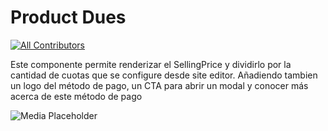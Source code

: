 # Product Dues

<!-- DOCS-IGNORE:start -->
<!-- ALL-CONTRIBUTORS-BADGE:START - Do not remove or modify this section -->
[![All Contributors](https://img.shields.io/badge/all_contributors-0-orange.svg?style=flat-square)](#contributors-)
<!-- ALL-CONTRIBUTORS-BADGE:END -->
<!-- DOCS-IGNORE:end -->

Este componente permite renderizar el SellingPrice y dividirlo por la cantidad de cuotas que se configure desde site editor. Añadiendo tambien un logo del método de pago, un CTA para abrir un modal y conocer más acerca de este método de pago 

![Media Placeholder](https://gm1.ggpht.com/5js0_caSgpfRWRtGPZYbE2WXk3T-mu_jmLP9M78TD2ZwtTXI_05zVP1r1rfwCUupbg-iWIkVGIC6LL1AKY0WRmTcdX2WuKz7ulpdhkAVqF2de9vFHt6bT5ZXdWoxovFt-mhAM9o0Pg5GE8fWa4ANv-jzWsgSlGjXDeVqqmSjJHoRSbtf7F2GPJ-xs5a3tnxe9DURHoXgDWU8bcfITrOY1j-8b0h8zn8ZJLQWtBlZSV2YJ-ot44eLQG4BR_Ii_DmMKRhRPXrM9bbz_JrNhMn6N4AZqo3P-438XkkzrEPCANWaTYVexqulZcVEUaVk1U8JGtDUJtdGcJje8SDh54K_Yw_bI02MJJG_W1EVHOrS-5gD6T3V-cn0r1VelRCr2R1sVL5aj6IMZ1CnDbXRKV4CDmtCAqQ09O8QIXllPAEte7tl_qBh8q9nQOmuTp_QKPPg5QjC0CF2US_6scHCTDUWahHI5pU_ySVf5vgjWZ3bt9EKL4I2v6lmIehYpnhFgeP9rBEA1R3EQQvk2_g_fCnNHRurKpA2hEsEtHFMT03OfB9-4vt0TKQi-Pf1BG4Y01917IUohMljsTkEQcdV-QAyR0603VI8fTl8e0H4nfhMnPNBkUlzXUjFJxkCR9r4pROgVLESp14-9rErRN4SnJl6I9Cbu2up6lBs0lwGpWklj0W6cVnZeqy3Elh-i464isxHpmmjNx6WbPwe8Rnk8mJL4wL0ZLhw7Ifj-tax7STrCHg=s0-l75-ft-l75-ft)
